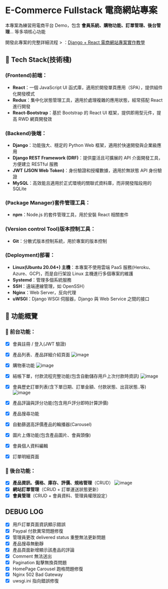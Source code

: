 # E-Commerce Fullstack 電商網站專案

本專案為練習用電商平台 Demo，包含 **會員系統、購物功能、訂單管理、後台管理**... 等多項核心功能

開發此專案的完整詳細流程 > ：[Django + React 電商網站專案實作教學](https://akebee.com/tags/#Django)

## 📌 Tech Stack(技術棧)

### (Frontend)前端：

- **React**：一個 JavaScript UI 函式庫，適用於開發單頁應用（SPA），提供組件化開發模式
- **Redux**：集中化狀態管理工具，適用於處理複雜的應用狀態，經常搭配 React 進行開發
- **React-Bootstrap**：基於 Bootstrap 的 React UI 框架，提供即用型元件，提高 RWD 網頁開發效

### (Backend)後端：

- **Django**：功能強大、穩定的 Python Web 框架，適用於快速開發與企業級應用
- **Django REST Framework (DRF)**：提供靈活且可擴展的 API 介面開發工具，方便建立 RESTful 服務
- **JWT (JSON Web Token)**：身份驗證和授權數據，適用於無狀態 API 身份驗證
- **MySQL**：高效能且適用於正式環境的關聯式資料庫，而非開發階段用的 SQLite

### (Package Manager)套件管理工具：

- **npm**：Node.js 的套件管理工具，用於安裝 React 相關套件

### (Version control Tool)版本控制工具：

- **Git**：分散式版本控制系統，用於專案的版本控制

### (Deployment)部署：

- **Linux(Ubuntu 20.04+) 主機**：本專案不使用雲端 PaaS 服務(Heroku、Azure、GCP)，而是自行架設 Linux 主機進行多個專案的維護
- **Systemd**：管理多個系統服務
- **SSH**：遠端連線管理，如 OpenSSH）
- **Nginx**：Web Server，反向代理
- **uWSGI**：Django WSGI 伺服器，Django 與 Web Service 之間的接口

## 🎯 功能概覽

### 🛒 前台功能：

- [x] 會員註冊 / 登入(JWT 驗證)
- [x] 產品列表、產品詳細介紹頁面
 ![image](https://github.com/youngOman/niceshop_django_react/blob/main/static/images/product_detail_page.png)

- [x] 購物車功能
![image](https://github.com/youngOman/niceshop_django_react/blob/main/static/images/cart_page.png)

- [x] 結帳下單，付款流程完整功能(包含自動儲存用戶上次付款時資訊)
![image](https://github.com/youngOman/niceshop_django_react/blob/main/static/images/order_page.png)
- [x] 會員歷史訂單列表(含下單日期、訂單金額、付款狀態、出貨狀態..等)
![image](https://github.com/youngOman/niceshop_django_react/blob/main/static/images/profile_page.png)
- [x] 產品評論與評分功能(包含用戶評分即時計算評價)
- [x] 產品搜尋功能
- [x] 自動篩選高評價產品的輪播器(Carousel)
- [x] 圖片上傳功能(包含產品圖片、會員頭像)
- [x] 會員個人資料編輯
- [x] 訂單明細頁面

### 🔧 後台功能：

- [x] **產品資訊、價格、庫存、評價、規格管理**（CRUD）
![image](https://github.com/youngOman/niceshop_django_react/blob/main/static/images/productList_page.png)
- [x] **網站訂單管理**（CRUD + 訂單運送狀態更新）
- [x] **會員管理**（CRUD + 會員資料、管理員權限設定）

## DEBUG LOG

- [x] 用戶訂單頁面資訊顯示錯誤
- [x] Paypal 付款異常問題修復
- [x] 管理員更改 delivered status 重整無法更新問題
- [x] 產品搜尋無動靜
- [x] 產品頁面新增顯示該產品的評論
- [x] Comment 無法送出
- [x] Pagination 點擊無換頁問題
- [x] HomePage Carousel 跑格問題修復
- [x] Nginx 502 Bad Gateway
- [x] uwsgi.ini 指向錯誤修復
